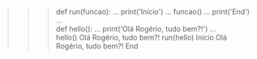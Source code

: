 >>> 
>>> def run(funcao):
...     print('Início')
...     funcao()
...     print('End')
...     
>>> def hello():
...     print('Olá Rogério, tudo bem?!')
...     
>>> hello()
Olá Rogério, tudo bem?!
>>> run(hello)
Início
Olá Rogério, tudo bem?!
End
>>> 